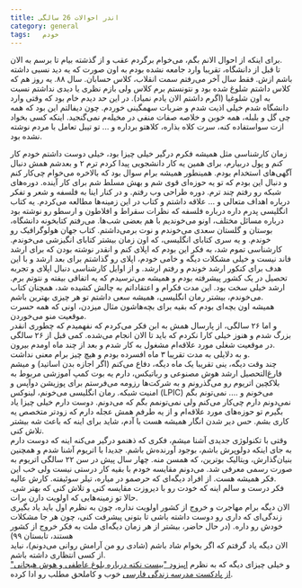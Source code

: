 ```yaml
---
title: اندر احوالات 26 سالگی
category: general
tags:   خودم
---
```




برای اینکه از احوال الانم بگم، می‌خوام برگردم عقب و از گذشته بیام تا برسم به الان.<br />
تا قبل از دانشگاه، تقریبا وارد جامعه نشده بودم به اون صورت که یه دید نسبی داشته باشم ازش. فقط سال آخر می‌رفتم سمت انقلاب، کلاس حسابان. سال ۸۸. یه روز هم که کلاس داشتم شلوغ شده بود و نتونستم برم کلاس ولی بازم نظری یا دیدی نداشتم نسبت به اون شلوغیا (اگرم داشتم الان یادم نمیاد). در این حد دیدم خام بود که وقتی وارد دانشگاه شدم خیلی اذیت شدم و ضربات سهمگینی خوردم. چون دیفالتم این بود که همه چی گل و بلبله، همه خوبن و خلاصه صفات منفی در مخیله‌م نمی‌گنجید. اینکه کسی بخواد ازت سواستفاده کنه، سرت کلاه بذاره، کلاهتو برداره و ... تو تیبل تعامل با مردم نوشته نشده بود.<br />

زمان کارشناسی مثل همیشه فکرم درگیر خیلی چیزا بود، خیلی دوست داشتم خودم کار کنم و پول دربیارم، برای همین یه کار دانشجویی پیدا کردم ترم ۲ و بعدشم همش دنبال آگهی‌های استخدام بودم. همینطور همیشه برام سوال بود که بالاخره می‌خوام چی‌کار کنم و دنبال این بودم که تو یه حوزه‌ای قوی شم و بهش مسلط شم برای کار آینده. دوره‌های شبکه رو رفتم چند ترم. دوره طراحی وب رفتم. و در کنار اینا به فلسفه و شعر و تفکر درباره اهداف متعالی و ... علاقه داشتم و کتاب در این زمینه‌ها مطالعه می‌کردم. یه کتاب انگلیسی پدرم داره درباره فلسفه که نظرات سقراط و افلاطون و ارسطو رو نوشته بود درباره مسائل مختلف، اونو می‌خوندیم با هم بعضی شب‌ها. می‌رفتم کتابخونه دانشگاه، بوستان و گلستان سعدی می‌خوندم و نوت برمی‌داشتم. کتاب جهان هولوگرافیک رو خوندم. و یه سری کتابای انگلیسی، که اون زمان بیشتر کتابای انگیزشی می‌خوندم. کارشناسی تموم شد، به فکر این بودم که اپلای کنم و انقدر نوشته بودن که برای ارشد فاند نیست و خیلی مشکلات دیگه و خامی خودم، اپلای رو گذاشتم برای بعد ارشد و با این هدف برای کنکور ارشد خوندم و رفتم ارشد. و از اوایل کارشناسی دنبال اپلای و تجربه تحصیل در یک کشور پیشرفته بودم و همیشه می‌ترسیدم که یه اتفاقی بیفته و نتوتم برم. ارشد خیلی سخت بود. این مدت فکرام و اعتقاداتم به چالش کشیده شد، همچنان کتاب می‌خوندم، بیشتر رمان انگلیسی، همیشه سعی داشتم تو هر چیزی بهترین باشم.<br /> 
 همیشه اون بچه‌ای بودم که بقیه برای بچه‌هاشون مثال میزدن، اونی که همه حسرت موقعیت منو می‌خوردن.<br />
 ‏
 ‏و اما ۲۶ سالگی، از پارسال همش به ابن فکر می‌کردم که نفهمیدم که چطوری انقدر بزرگ شدم و هنوز خیلی کارا نکردم که باید تا الان انجام می‌شده. کمی قبل از ۲۶ سالگی در موقعیت شغلی مورد علاقه‌ام مشغول به کار شدم و بعد از چند ماه اومدم بیرون.  <br />
و به دلایلی به مدت تقریبا ۳ ماه افسرده بودم و هیچ چیز برام معنی نداشت.<br />
چند وقت دیگه، ینی تقریبا یک ماه دیگه، دفاع می‌کنم (اگر اجازه بدن اساتید) و میشم فارغ‌التحصیل ارشد هوش مصنوعی و رباتیکس، دارم یه بوت کمپ آموزشی مربوط به بلاکچین اتریوم رو می‌گذرونم و به شرکت‌ها رزومه می‌فرستم برای پوزیشن دوآپس و امنیت شبکه. رمان انگلیسی می‌خونم، لینوکس (LPIC) می‌خونم و .... نمی‌تونم بگم نمی‌دونم دارم چی‌کار می‌کنم ولی نمی‌تونمم بگم که می‌دونم. دوست دارم خیلی چیزا یاد بگیرم تو حوزه‌های مورد علاقه‌ام و از یه طرفم همش عجله دارم که زودتر متخصص یه کاری بشم. حس دیر شدن انگار همیشه هست با آدم، شاید برای اینه که باعث شه بیشتر تلاش کنی.<br />
وقتی با تکنولوژی جدیدی آشنا میشم، فکری که ذهنمو درگیر می‌کنه اینه که دوست دارم به جای اینکه دولوپرش باشم، بوجود آورنده‌ش باشم. جدیدا با اتریوم آشنا شدم و همچنین بنیان‌گذارش، ویتالیک بوترین، که همسن منه. چهار سال پیش در سن ۲۲ سالگی اتریوم به صورت رسمی معرفی شد.
می‌دونم مقایسه خودم با بقیه کار درستی نیست ولی خب این فکر همیشه هست. از افراد دیگه‌ای که حرصمو در میاره، تیلر سوئیفته. کارش عالیه. <br />
فکر درست و سالم اینه که خودت رو با دیروزت مقایسه کنی و تلاش کنی که بهتر شی. حالا تو زمینه‌هایی که اولویت دارن برات.<br />
الان دیگه برام مهاجرت و خروج از کشور اولویت نداره، چون به نظرم اول باید یاد بگیری زندگی‌ای که داری رو دوست داشته باشی تا بتونی پیشرفت کنی، چون هر جا مشکلات خودش رو داره. (در حال حاضر، بیشتر از هر زمان دیگه‌ای ملت به فکر خروج از کشور هستند، تابستان ۹۹)<br />
الان دیگه یاد گرفتم که اگر بخوام شاد باشم (شادی رو من آرامش روانی می‌دونم)، نباید از کسی انتظاری داشته باشم.<br />
و خیلی چیزای دیگه که به نظرم [اپیزود "بیست نکته درباره بلوغ عاطفی و هوش هیجانی" از پادکست مدرسه زندگی فارسی](https://tehranpodcast.ir/persianschooloflife/) خوب و کاملحق مطلب رو ادا کرده.





